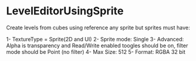 # LevelEditorUsingSprite
Create levels from cubes using reference any sprite but sprites must have:

1- TextureType = Sprite(2D and UI)
2- Sprite mode: Single
3- Advanced: Alpha is transparency and Read/Write enabled toogles should be on, filter mode should be Point (no filter)
4- Max Size: 512
5- Format: RGBA 32 bit
